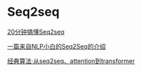 # Seq2seq

[20分钟搞懂Seq2seq](https://zhuanlan.zhihu.com/p/147310766)

[一篇来自NLP小白的Seq2Seq的介绍](https://zhuanlan.zhihu.com/p/65591919)

[经典算法·从seq2seq、attention到transformer](https://zhuanlan.zhihu.com/p/54368798)

